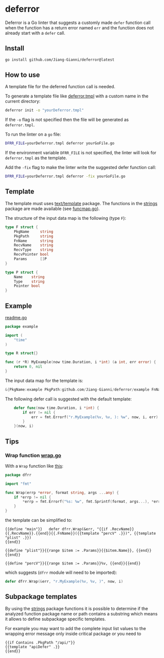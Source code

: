 # deferror

Deferror is a Go linter that suggests a customly made `defer` function call when the function has a return error named `err` and the function does not already start with a `defer` call.

## Install

```bash
go install github.com/Jiang-Gianni/deferror@latest
```


## How to use

A template file for the deferred function call is needed.

To generate a template file like [deferror.tmpl](./deferror.tmpl) with a custom name in the current directory:

```bash
deferror init -o "yourDeferror.tmpl"
```

If the `-o` flag is not specified then the file will be generated as `deferror.tmpl`.

To run the linter on a `go` file:

```bash
DFRR_FILE=yourDeferror.tmpl deferror yourGoFile.go
```

If the environment variable `DFRR_FILE` is not specified, the linter will look for `deferror.tmpl` as the template.

Add the `-fix` flag to make the linter write the suggested defer function call:

```bash
DFRR_FILE=yourDeferror.tmpl deferror -fix yourGoFile.go
```


## Template

The template must uses [text/template](https://pkg.go.dev/text/template) package. The functions in the [strings](https://pkg.go.dev/strings) package are made available (see [funcmap.go](./funcmap.go)).

The structure of the input data map is the following (type `F`):

```go
type F struct {
	PkgName     string
	PkgPath     string
	FnName      string
	RecvName    string
	RecvType    string
	RecvPointer bool
	Params      []P
}

type P struct {
	Name    string
	Type    string
	Pointer bool
}
```


## Example

[readme.go](./example/readme.go)

```go
package example

import (
	"time"
)

type R struct{}

func (r *R) MyExample(now time.Duration, i *int) (a int, err error) {
	return 0, nil
}
```

The input data map for the template is:

```go
&{PkgName:example PkgPath:github.com/Jiang-Gianni/deferror/example FnName:MyExample RecvName:r RecvType:*R RecvPointer:true Params:[{Name:now Type:time.Duration Pointer:false} {Name:i Type:*int Pointer:true}]}
```

The following defer call is suggested with the default template:

```go
	defer func(now time.Duration, i *int) {
		if err != nil {
			err = fmt.Errorf("r.MyExample(%v, %v, ): %w", now, i, err)
		}
	}(now, i)
```


## Tips

### Wrap function [wrap.go](./dfrr/wrap.go)

With a `Wrap` function like [this](https://github.com/golang/pkgsite/blob/master/internal/derrors/derrors.go#L240):

```go
package dfrr

import "fmt"

func Wrap(errp *error, format string, args ...any) {
	if *errp != nil {
		*errp = fmt.Errorf("%s: %w", fmt.Sprintf(format, args...), *errp)
	}
}
```

the template can be simplified to:

```tmpl
{{define "main"}}   defer dfrr.Wrap(&err, "{{if .RecvName}}{{.RecvName}}.{{end}}{{.FnName}}({{template "percV" .}})", {{template "plist" .}})
{{end}}

{{define "plist"}}{{range $item := .Params}}{{$item.Name}}, {{end}}{{end}}

{{define "percV"}}{{range $item := .Params}}%v, {{end}}{{end}}
```

which suggests (`dfrr` module will need to be imported):

```go
defer dfrr.Wrap(&err, "r.MyExample(%v, %v, )", now, i)
```


## Subpackage templates

By using the [strings](https://pkg.go.dev/strings) package functions it is possible to determine if the analyzed function package name or path contains a substring which means it allows to define subpackage specific templates.

For example you may want to add the complete input list values to the wrapping error message only inside critical package or you need to
```tmpl
{{if Contains .PkgPath "/api/"}}
{{template "apiDefer" .}}
{{end}}
```